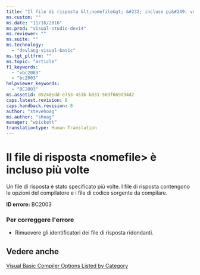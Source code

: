 ```yaml
---
title: "Il file di risposta &lt;nomefile&gt; &#232; incluso pi&#249; volte | Microsoft Docs"
ms.custom: ""
ms.date: "11/16/2016"
ms.prod: "visual-studio-dev14"
ms.reviewer: ""
ms.suite: ""
ms.technology: 
  - "devlang-visual-basic"
ms.tgt_pltfrm: ""
ms.topic: "article"
f1_keywords: 
  - "vbc2003"
  - "bc2003"
helpviewer_keywords: 
  - "BC2003"
ms.assetid: 05240edd-e753-453b-b831-569f669d94d2
caps.latest.revision: 8
caps.handback.revision: 8
author: "stevehoag"
ms.author: "shoag"
manager: "wpickett"
translationtype: Human Translation
---
```

# Il file di risposta &lt;nomefile&gt; &#232; incluso pi&#249; volte
Un file di risposta è stato specificato più volte. I file di risposta contengono le opzioni del compilatore e i file di codice sorgente da compilare.  
  
 **ID errore:** BC2003  
  
### Per correggere l'errore  
  
-   Rimuovere gli identificatori dei file di risposta ridondanti.  
  
## Vedere anche  
 [Visual Basic Compiler Options Listed by Category](../../visual-basic/reference/command-line-compiler/compiler-options-listed-by-category.md)